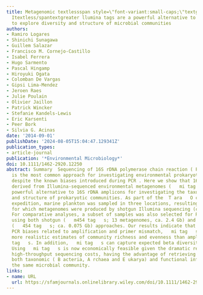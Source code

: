 ```yaml
---
title: Metagenomic textlessspan style=\"font-variant:small-caps;\"textgreater16S rDNA
  Itextless/spantextgreater llumina tags are a powerful alternative to amplicon sequencing
  to explore diversity and structure of microbial communities
authors:
- Ramiro Logares
- Shinichi Sunagawa
- Guillem Salazar
- Francisco M. Cornejo‐Castillo
- Isabel Ferrera
- Hugo Sarmento
- Pascal Hingamp
- Hiroyuki Ogata
- Colomban De Vargas
- Gipsi Lima‐Mendez
- Jeroen Raes
- Julie Poulain
- Olivier Jaillon
- Patrick Wincker
- Stefanie Kandels‐Lewis
- Eric Karsenti
- Peer Bork
- Silvia G. Acinas
date: '2014-09-01'
publishDate: '2024-08-05T15:04:47.129341Z'
publication_types:
- article-journal
publication: '*Environmental Microbiology*'
doi: 10.1111/1462-2920.12250
abstract: Summary  Sequencing of 16S rDNA polymerase chain reaction ( PCR ) amplicons
  is the most common approach for investigating environmental prokaryotic diversity,
  despite the known biases introduced during PCR . Here we show that 16S rDNA fragments
  derived from Illumina‐sequenced environmental metagenomes (   mi tag   s) are a
  powerful alternative to 16S rDNA amplicons for investigating the taxonomic diversity
  and structure of prokaryotic communities. As part of the  T ara   O ceans global
  expedition, marine plankton was sampled in three locations, resulting in 29 subsamples
  for which metagenomes were produced by shotgun Illumina sequencing (ca. 700 Gb).
  For comparative analyses, a subset of samples was also selected for R oche‐454 sequencing
  using both shotgun (   m454 tag   s; 13 metagenomes, ca. 2.4 Gb) and 16S rDNA amplicon
  (   454 tag   s; ca. 0.075 Gb) approaches. Our results indicate that by overcoming
  PCR biases related to amplification and primer mismatch,   mi tag   s may provide
  more realistic estimates of community richness and evenness than amplicon   454
  tag   s. In addition,   mi tag   s can capture expected beta diversity patterns.
  Using   mi tag   s is now economically feasible given the dramatic reduction in
  high‐throughput sequencing costs, having the advantage of retrieving simultaneously
  both taxonomic ( B acteria, A rchaea and E ukarya) and functional information from
  the same microbial community.
links:
- name: URL
  url: https://sfamjournals.onlinelibrary.wiley.com/doi/10.1111/1462-2920.12250
---
```

